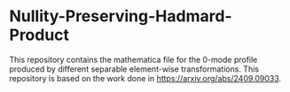 # Nullity-Preserving-Hadmard-Product
This repository contains the mathematica file for the 0-mode profile produced by different separable element-wise transformations. This repository is based on the work done in https://arxiv.org/abs/2409.09033.
